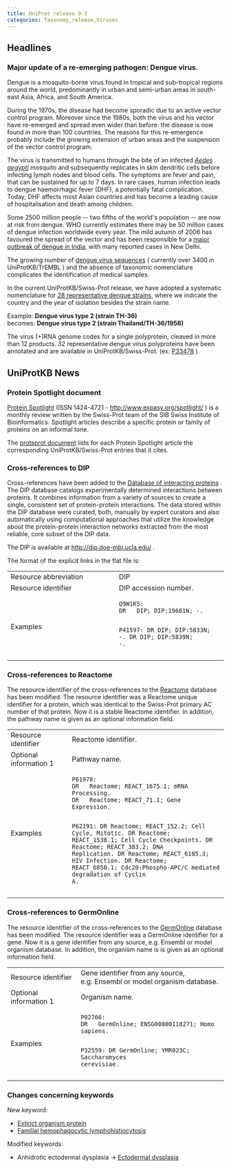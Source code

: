 ```yaml
---
title: UniProt release 9.3
categories: Taxonomy,release,Viruses
---
```


## Headlines

### Major update of a re-emerging pathogen: Dengue virus.

Dengue is a mosquito-borne virus found in tropical and sub-tropical regions around the world, predominantly in urban and semi-urban areas in south-east Asia, Africa, and South America.

During the 1970s, the disease had become sporadic due to an active vector control program. Moreover since the 1980s, both the virus and his vector have re-emerged and spread even wider than before: the disease is now found in more than 100 countries. The reasons for this re-emergence probably include the growing extension of urban areas and the suspension of the vector control program.

The virus is transmitted to humans through the bite of an infected *[Aedes aegypti](http://www.uniprot.org/taxonomy/7159)* mosquito and subsequently replicates in skin dendritic cells before infecting lymph nodes and blood cells. The symptoms are fever and pain, that can be sustained for up to 7 days. In rare cases, human infection leads to dengue haemorrhagic fever (DHF), a potentially fatal complication. Today, DHF affects most Asian countries and has become a leading cause of hospitalisation and death among children.

Some 2500 million people -- two fifths of the world's population -- are now at risk from dengue. WHO currently estimates there may be 50 million cases of dengue infection worldwide every year. The mild autumn of 2006 has favoured the spread of the vector and has been responsible for a [major outbreak of dengue in India](http://en.wikipedia.org/wiki/2006_Dengue_outbreak_in_India), with many reported cases in New Delhi.

The growing number of [dengue virus sequences](http://www.uniprot.org/uniprot/?query=taxonomy:%22dengue+virus+group%22) ( currently over 3400 in UniProtKB/TrEMBL ) and the absence of taxonomic nomenclature complicates the identification of medical samples.

In the current UniProtKB/Swiss-Prot release, we have adopted a systematic nomenclature for [28 representative dengue strains](http://www.uniprot.org/taxonomy/?query=dengue+AND+virus+AND+reviewed%3ayes), where we indicate the country and the year of isolation besides the strain name.

Example: **Dengue virus type 2 (strain TH-36)**  
becomes: **Dengue virus type 2 (strain Thailand/TH-36/1958)**

The virus (+)RNA genome codes for a single polyprotein, cleaved in more than 12 products. 32 representative dengue virus polyproteins have been annotated and are available in UniProtKB/Swiss-Prot. (ex: [P33478](http://www.uniprot.org/uniprot/P33478) )

  

## UniProtKB News

### Protein Spotlight document

[Protein Spotlight](http://www.expasy.org/spotlight/) (ISSN 1424-4721 - <http://www.expasy.org/spotlight/> ) is a monthly review written by the Swiss-Prot team of the SIB Swiss Institute of Bioinformatics. Spotlight articles describe a specific protein or family of proteins on an informal tone.

The [protsprot document](http://www.uniprot.org/docs/protspot) lists for each Protein Spotlight article the corresponding UniProtKB/Swiss-Prot entries that it cites.

### Cross-references to DIP

Cross-references have been added to the [Database of interacting proteins](http://dip.doe-mbi.ucla.edu/) . The DIP database catalogs experimentally determined interactions between proteins. It combines information from a variety of sources to create a single, consistent set of protein-protein interactions. The data stored within the DIP database were curated, both, manually by expert curators and also automatically using computational approaches that utilize the knowledge about the protein-protein interaction networks extracted from the most reliable, core subset of the DIP data.

The DIP is available at <http://dip.doe-mbi.ucla.edu/> .

The format of the explicit links in the flat file is:

<table><colgroup><col style="width: 50%" /><col style="width: 50%" /></colgroup><tbody><tr class="odd"><td>Resource abbreviation</td><td>DIP</td></tr><tr class="even"><td>Resource identifier</td><td>DIP accession number.</td></tr><tr class="odd"><td>Examples</td><td><pre><code>Q9W1K5:
DR   DIP; DIP:19601N; -.

P41597:
DR   DIP; DIP:5833N; -.
DR   DIP; DIP:5839N; -.</code></pre></td></tr></tbody></table>

### Cross-references to Reactome

The resource identifier of the cross-references to the [Reactome](http://www.reactome.org/) database has been modified. The resource identifier was a Reactome unique identifier for a protein, which was identical to the Swiss-Prot primary AC number of that protein. Now it is a stable Reactome identifier. In addition, the pathway name is given as an optional information field.

<table><colgroup><col style="width: 28%" /><col style="width: 71%" /></colgroup><tbody><tr class="odd"><td>Resource identifier</td><td>Reactome identifier.</td></tr><tr class="even"><td>Optional information 1</td><td>Pathway name.</td></tr><tr class="odd"><td>Examples</td><td><pre><code>P61978:
DR   Reactome; REACT_1675.1; mRNA Processing.
DR   Reactome; REACT_71.1; Gene Expression.

P62191:
DR   Reactome; REACT_152.2; Cell Cycle, Mitotic.
DR   Reactome; REACT_1538.1; Cell Cycle Checkpoints.
DR   Reactome; REACT_383.2; DNA Replication.
DR   Reactome; REACT_6185.3; HIV Infection.
DR   Reactome; REACT_6850.1; Cdc20:Phospho-APC/C mediated degradation of Cyclin A.</code></pre></td></tr></tbody></table>

### Cross-references to GermOnline

The resource identifier of the cross-references to the [GermOnline](http://germonline.unibas.ch/) database has been modified. The resource identifier was a GermOnline identifier for a gene. Now it is a gene identifier from any source, e.g. Ensembl or model organism database. In addition, the organism name is is given as an optional information field.

<table><colgroup><col style="width: 32%" /><col style="width: 67%" /></colgroup><tbody><tr class="odd"><td>Resource identifier</td><td>Gene identifier from any source, e.g. Ensembl or model organism database.</td></tr><tr class="even"><td>Optional information 1</td><td>Organism name.</td></tr><tr class="odd"><td>Examples</td><td><pre><code>P02766:
DR   GermOnline; ENSG00000118271; Homo sapiens.

P32559:
DR   GermOnline; YMR023C; Saccharomyces cerevisiae.</code></pre></td></tr></tbody></table>

### Changes concerning keywords

New keyword:

-   [Extinct organism protein](http://www.uniprot.org/keywords/KW-0952)
-   [Familial hemophagocytic lymphohistiocytosis](http://www.uniprot.org/keywords/KW-0951)

Modified keywords:

-   Anhidrotic ectodermal dysplasia -&gt; [Ectodermal dysplasia](http://www.uniprot.org/keywords/KW-0038)
